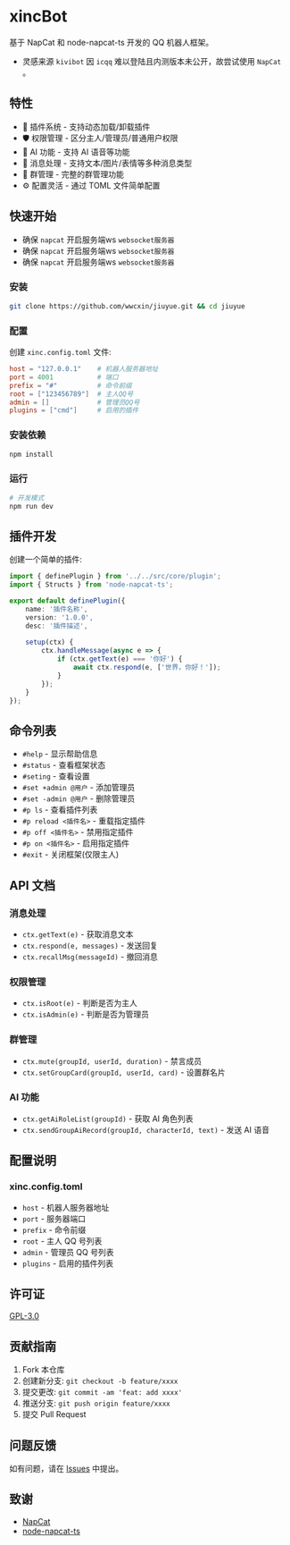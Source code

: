 # xincBot

基于 NapCat 和 node-napcat-ts 开发的 QQ 机器人框架。

- 灵感来源 `kivibot` 因 `icqq` 难以登陆且内测版本未公开，故尝试使用 `NapCat` 。

## 特性

- 🔌 插件系统 - 支持动态加载/卸载插件
- 🛡️ 权限管理 - 区分主人/管理员/普通用户权限
- 🤖 AI 功能 - 支持 AI 语音等功能
- 📝 消息处理 - 支持文本/图片/表情等多种消息类型
- 👥 群管理 - 完整的群管理功能
- ⚙️ 配置灵活 - 通过 TOML 文件简单配置

## 快速开始
- 确保 `napcat` 开启服务端ws `websocket服务器`
- 确保 `napcat` 开启服务端ws `websocket服务器`
- 确保 `napcat` 开启服务端ws `websocket服务器`
### 安装

```bash
git clone https://github.com/wwcxin/jiuyue.git && cd jiuyue
```

### 配置

创建 `xinc.config.toml` 文件:

```toml
host = "127.0.0.1"    # 机器人服务器地址
port = 4001           # 端口
prefix = "#"          # 命令前缀
root = ["123456789"]  # 主人QQ号
admin = []            # 管理员QQ号
plugins = ["cmd"]     # 启用的插件
```

### 安装依赖

```bash
npm install
```

### 运行

```bash
# 开发模式
npm run dev
```

## 插件开发

创建一个简单的插件:

```typescript
import { definePlugin } from '../../src/core/plugin';
import { Structs } from 'node-napcat-ts';

export default definePlugin({
    name: '插件名称',
    version: '1.0.0',
    desc: '插件描述',
    
    setup(ctx) {
        ctx.handleMessage(async e => {
            if (ctx.getText(e) === '你好') {
                await ctx.respond(e, ['世界，你好！']);
            }
        });
    }
});
```

## 命令列表

- `#help` - 显示帮助信息
- `#status` - 查看框架状态
- `#seting` - 查看设置
- `#set +admin @用户` - 添加管理员
- `#set -admin @用户` - 删除管理员
- `#p ls` - 查看插件列表
- `#p reload <插件名>` - 重载指定插件
- `#p off <插件名>` - 禁用指定插件
- `#p on <插件名>` - 启用指定插件
- `#exit` - 关闭框架(仅限主人)

## API 文档

### 消息处理

- `ctx.getText(e)` - 获取消息文本
- `ctx.respond(e, messages)` - 发送回复
- `ctx.recallMsg(messageId)` - 撤回消息

### 权限管理

- `ctx.isRoot(e)` - 判断是否为主人
- `ctx.isAdmin(e)` - 判断是否为管理员

### 群管理

- `ctx.mute(groupId, userId, duration)` - 禁言成员
- `ctx.setGroupCard(groupId, userId, card)` - 设置群名片

### AI 功能

- `ctx.getAiRoleList(groupId)` - 获取 AI 角色列表
- `ctx.sendGroupAiRecord(groupId, characterId, text)` - 发送 AI 语音

## 配置说明

### xinc.config.toml

- `host` - 机器人服务器地址
- `port` - 服务器端口
- `prefix` - 命令前缀
- `root` - 主人 QQ 号列表
- `admin` - 管理员 QQ 号列表
- `plugins` - 启用的插件列表

## 许可证

[GPL-3.0](LICENSE)

## 贡献指南

1. Fork 本仓库
2. 创建新分支: `git checkout -b feature/xxxx`
3. 提交更改: `git commit -am 'feat: add xxxx'`
4. 推送分支: `git push origin feature/xxxx`
5. 提交 Pull Request

## 问题反馈

如有问题，请在 [Issues](https://github.com/wwcxin/jiuyue/issues) 中提出。

## 致谢

- [NapCat](https://github.com/NapNeko/NapCatQQ)
- [node-napcat-ts](https://github.com/huankong-team/node-napcat-ts)
